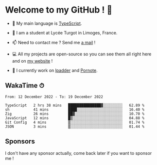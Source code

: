 # Welcome to my GitHub ! 🌃

- 🔭 My main language is [TypeScript](https://www.typescriptlang.org/).

- 🌱 I am a student at Lycée Turgot in Limoges, France.

- 📫 Need to contact me ? Send me <a href="mailto:mikkel@milescode.dev">a mail</a> !

- 💻 All my projects are open-source so you can see them all right here and on <a href="https://www.vexcited.ml">my website</a> !

- 👀 I currently work on [lpadder](https://github.com/Vexcited/lpadder) and [Pornote](https://github.com/Vexcited/Pornote).

## WakaTime ⏱

<!--START_SECTION:waka-->

```text
From: 12 December 2022 - To: 19 December 2022

TypeScript   2 hrs 38 mins   ███████████████▓░░░░░░░░░   62.89 %
sh           41 mins         ████░░░░░░░░░░░░░░░░░░░░░   16.40 %
Zig          26 mins         ██▓░░░░░░░░░░░░░░░░░░░░░░   10.70 %
JavaScript   12 mins         █▒░░░░░░░░░░░░░░░░░░░░░░░   04.88 %
Git Config   4 mins          ▒░░░░░░░░░░░░░░░░░░░░░░░░   01.74 %
JSON         3 mins          ▒░░░░░░░░░░░░░░░░░░░░░░░░   01.44 %
```

<!--END_SECTION:waka-->

## Sponsors

I don't have any sponsor actually, come back later if you want to sponsor me !

